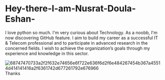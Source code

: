 # Hey-there-I-am-Nusrat-Doula-Eshan-
I love python so much. I'm very curious about Technology. As a noobb, I'm now discovering GitHub feature. I aim to build my career as a successful IT & Telecom professional and to participate in advanced research in the concerned fields. I wish to achieve the organization’s goals through my experience and knowledge in this sector.

![68747470733a2f2f632e74656e6f722e636f6d2f6e484267454b367a45514d414141416a2f6361742d677261792e676966](https://user-images.githubusercontent.com/65530543/119835348-94224800-bf22-11eb-8713-61544cf629d3.gif)
 Thanks
